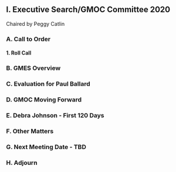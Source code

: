 ## I. Executive Search/GMOC Committee 2020

Chaired by Peggy Catlin

### A. Call to Order

#### 1. Roll Call

### B. GMES Overview

### C. Evaluation for Paul Ballard

### D. GMOC Moving Forward

### E. Debra Johnson - First 120 Days

### F. Other Matters

### G. Next Meeting Date - TBD

### H. Adjourn